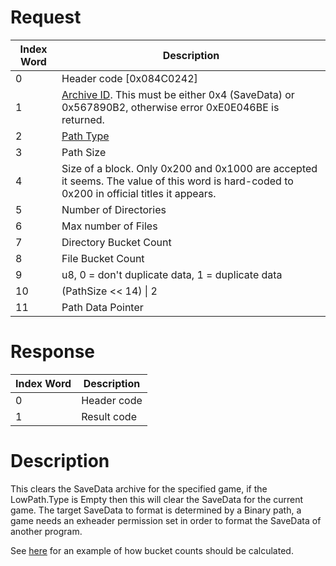 # Request

| Index Word | Description                                                                                                                                       |
|------------|---------------------------------------------------------------------------------------------------------------------------------------------------|
| 0          | Header code \[0x084C0242\]                                                                                                                        |
| 1          | [Archive ID](Filesystem_services#ArchiveId "wikilink"). This must be either 0x4 (SaveData) or 0x567890B2, otherwise error 0xE0E046BE is returned. |
| 2          | [Path Type](Filesystem_services#PathType "wikilink")                                                                                              |
| 3          | Path Size                                                                                                                                         |
| 4          | Size of a block. Only 0x200 and 0x1000 are accepted it seems. The value of this word is hard-coded to 0x200 in official titles it appears.        |
| 5          | Number of Directories                                                                                                                             |
| 6          | Max number of Files                                                                                                                               |
| 7          | Directory Bucket Count                                                                                                                            |
| 8          | File Bucket Count                                                                                                                                 |
| 9          | u8, 0 = don't duplicate data, 1 = duplicate data                                                                                                  |
| 10         | (PathSize \<\< 14) \| 2                                                                                                                           |
| 11         | Path Data Pointer                                                                                                                                 |

# Response

| Index Word | Description |
|------------|-------------|
| 0          | Header code |
| 1          | Result code |

# Description

This clears the SaveData archive for the specified game, if the
LowPath.Type is Empty then this will clear the SaveData for the current
game. The target SaveData to format is determined by a Binary path, a
game needs an exheader permission set in order to format the SaveData of
another program.

See [here](RomFS#Hash_Table_Structure "wikilink") for an example of how
bucket counts should be calculated.